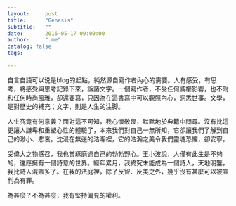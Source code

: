 ```yaml
---
layout:     post
title:      "Genesis"
subtitle:   ""
date:       2016-05-17 09:00:00
author:     ".me"
catalog: false
tags:

---
```


自言自語可以说是blog的起點，純然源自寫作者內心的需要。人有感受，有思考，將感受與思考記錄下來，訴諸文字。一個寫作者，不受任何威權影響，也不附和任何時尚風雅，卻還要寫，只因為在這書寫中可以觀照內心，洞悉世事。文學，是對歷史的補充；文字，則是人生的注脚。

人生究竟有何意義？面對這不可知，我心懷敬畏，默默地於典籍中問尋。沒有比這更讓人謙卑和重塑心性的體驗了，本來我們對自己一無所知，它卻讓我們了解到自己的渺小、悲哀。沈浸在無邊的浩瀚裡，它的浩瀚之美令我們靈魂恐懼，卻安寧。

受偉大之物感召，我也嘗琢磨過自己的勃勃野心。王小波說，人僅有此生是不夠的，還應擁有一個詩意的世界。經年累月，我終究未能成為一個詩人，天地明鑒，我比詩人混賬多了。在我的法庭裡，除了反智、反美之外，幾乎沒有甚麼可以被宣判為有罪。

為甚麼？不為甚麼，我有堅持偏見的權利。


